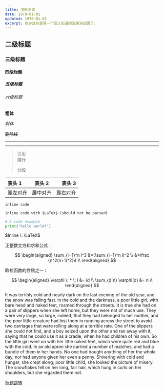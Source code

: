 ```yaml
---
title: 渲染测试
date: 1970-01-01
updated: 1970-01-01
excerpt: 也许这只是另一个没人知道的渲染测试罢了。
---
```


## 二级标题
### 三级标题
#### 四级标题
##### 五级标题
###### 六级标题

**粗体**

*斜体*

~~删除线~~

---

----

> 引用  
> 换行
> 
> 分段


| 表头 1   |  表头 2  |   表头 3 |
| :------- | :------: | -------: |
| 靠左对齐 | 居中对齐 | 靠右对齐 |

`inline code`

`inline code with $LaTeX$ (should not be parsed)`

```python
# A code example
print('hello world!')
```

$Inline \: \LaTeX$

正整数立方和求和公式：

$$
\begin{aligned}
\sum_{i=1}^n i^3
&=(\sum_{i=1}^n i)^2 \\
&=\frac {n^2(n+1)^2}4 \\
\end{aligned}
$$

欧拉函数的性质之一：

$$
\begin{aligned}
    \varphi \: * \: I &= id \\
\sum_{d|n} \varphi(d) &= n \\
\end{aligned}
$$


It was terribly cold and nearly dark on the last evening of the old year, and the snow was falling fast. In the cold and the darkness, a poor little girl, with bare head and naked feet, roamed through the streets. It is true she had on a pair of slippers when she left home, but they were not of much use. They were very large, so large, indeed, that they had belonged to her mother, and the poor little creature had lost them in running across the street to avoid two carriages that were rolling along at a terrible rate. One of the slippers she could not find, and a boy seized upon the other and ran away with it, saying that he could use it as a cradle, when he had children of his own. So the little girl went on with her little naked feet, which were quite red and blue with the cold. In an old apron she carried a number of matches, and had a bundle of them in her hands. No one had bought anything of her the whole day, nor had anyone given her even a penny. Shivering with cold and hunger, she crept along; poor little child, she looked the picture of misery. The snowflakes fell on her long, fair hair, which hung in curls on her shoulders, but she regarded them not.

[标题跳转](#二级标题)